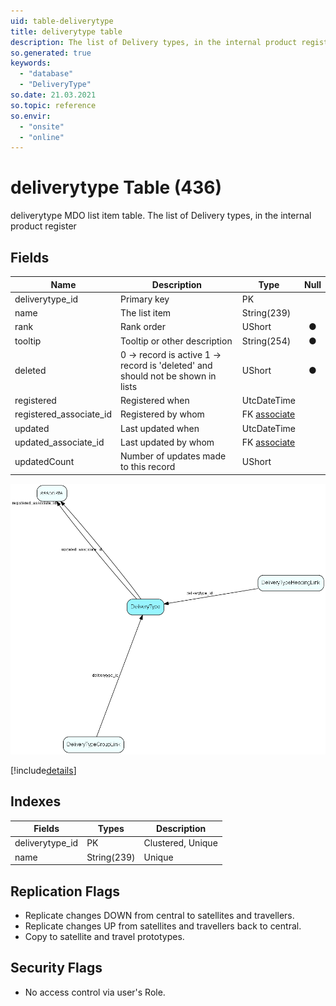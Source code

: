 ```yaml
---
uid: table-deliverytype
title: deliverytype table
description: The list of Delivery types, in the internal product register
so.generated: true
keywords:
  - "database"
  - "DeliveryType"
so.date: 21.03.2021
so.topic: reference
so.envir:
  - "onsite"
  - "online"
---
```


# deliverytype Table (436)

deliverytype MDO list item table.
The list of Delivery types, in the internal product register

## Fields

| Name | Description | Type | Null |
|------|-------------|------|:----:|
|deliverytype\_id|Primary key|PK| |
|name|The list item|String(239)| |
|rank|Rank order|UShort|&#x25CF;|
|tooltip|Tooltip or other description|String(254)|&#x25CF;|
|deleted|0 -&gt; record is active 1 -&gt; record is &apos;deleted&apos; and should not be shown in lists|UShort|&#x25CF;|
|registered|Registered when|UtcDateTime| |
|registered\_associate\_id|Registered by whom|FK [associate](associate.md)| |
|updated|Last updated when|UtcDateTime| |
|updated\_associate\_id|Last updated by whom|FK [associate](associate.md)| |
|updatedCount|Number of updates made to this record|UShort| |


![DeliveryType table relationship diagram](./media/DeliveryType.png)

[!include[details](./includes/DeliveryType.md)]

## Indexes

| Fields | Types | Description |
|--------|-------|-------------|
|deliverytype\_id |PK |Clustered, Unique |
|name |String(239) |Unique |

## Replication Flags

* Replicate changes DOWN from central to satellites and travellers.
* Replicate changes UP from satellites and travellers back to central.
* Copy to satellite and travel prototypes.

## Security Flags

* No access control via user's Role.


